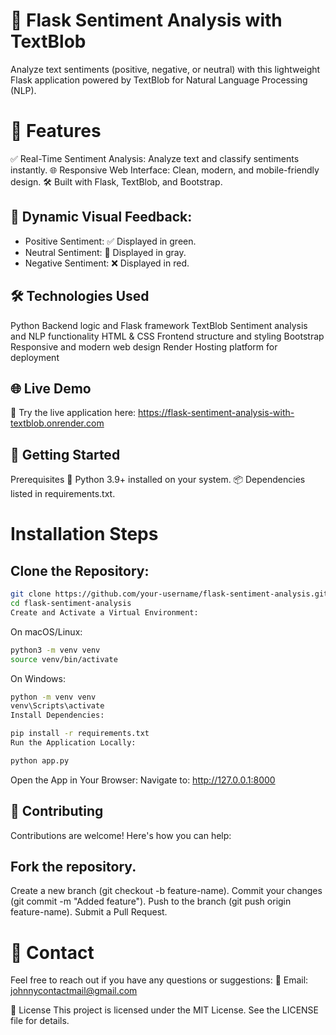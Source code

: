 # 🌟 Flask Sentiment Analysis with TextBlob
Analyze text sentiments (positive, negative, or neutral) with this lightweight Flask application powered by TextBlob for Natural Language Processing (NLP).

# 🌟 Features
✅ Real-Time Sentiment Analysis: Analyze text and classify sentiments instantly.
🌐 Responsive Web Interface: Clean, modern, and mobile-friendly design.
🛠️ Built with Flask, TextBlob, and Bootstrap.

## 🎨 Dynamic Visual Feedback:
- Positive Sentiment: ✅ Displayed in green.
- Neutral Sentiment: 🔘 Displayed in gray.
- Negative Sentiment: ❌ Displayed in red.

## 🛠️ Technologies Used
Python	Backend logic and Flask framework
TextBlob	Sentiment analysis and NLP functionality
HTML & CSS	Frontend structure and styling
Bootstrap	Responsive and modern web design
Render	Hosting platform for deployment

## 🌐 Live Demo
🎉 Try the live application here: https://flask-sentiment-analysis-with-textblob.onrender.com

## 🚀 Getting Started
Prerequisites
🐍 Python 3.9+ installed on your system.
📦 Dependencies listed in requirements.txt.

# Installation Steps
## Clone the Repository:

```bash
git clone https://github.com/your-username/flask-sentiment-analysis.git
cd flask-sentiment-analysis
Create and Activate a Virtual Environment:
```

On macOS/Linux:
```bash
python3 -m venv venv
source venv/bin/activate
```

On Windows:
```bash
python -m venv venv
venv\Scripts\activate
Install Dependencies:
```

```bash
pip install -r requirements.txt
Run the Application Locally:
```

```bash
python app.py
```

Open the App in Your Browser:
Navigate to: http://127.0.0.1:8000

## 🤝 Contributing
Contributions are welcome! Here's how you can help:

## Fork the repository.
Create a new branch (git checkout -b feature-name).
Commit your changes (git commit -m "Added feature").
Push to the branch (git push origin feature-name).
Submit a Pull Request.

# 📧 Contact
Feel free to reach out if you have any questions or suggestions:
📩 Email: johnnycontactmail@gmail.com

📜 License
This project is licensed under the MIT License. See the LICENSE file for details.
